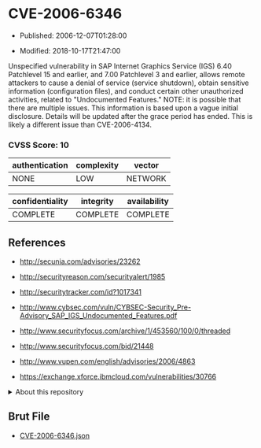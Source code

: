 # CVE-2006-6346

- Published: 2006-12-07T01:28:00

- Modified: 2018-10-17T21:47:00

Unspecified vulnerability in SAP Internet Graphics Service (IGS) 6.40 Patchlevel 15 and earlier, and 7.00 Patchlevel 3 and earlier, allows remote attackers to cause a denial of service (service shutdown), obtain sensitive information (configuration files), and conduct certain other unauthorized activities, related to "Undocumented Features." NOTE: it is possible that there are multiple issues. This information is based upon a vague initial disclosure. Details will be updated after the grace period has ended. This is likely a different issue than CVE-2006-4134.

### CVSS Score: **10**

| authentication | complexity | vector |
| --- | --- | --- |
| NONE | LOW | NETWORK |

| confidentiality | integrity | availability |
| --- | --- | --- |
| COMPLETE | COMPLETE | COMPLETE |

## References

* http://secunia.com/advisories/23262

* http://securityreason.com/securityalert/1985

* http://securitytracker.com/id?1017341

* http://www.cybsec.com/vuln/CYBSEC-Security_Pre-Advisory_SAP_IGS_Undocumented_Features.pdf

* http://www.securityfocus.com/archive/1/453560/100/0/threaded

* http://www.securityfocus.com/bid/21448

* http://www.vupen.com/english/advisories/2006/4863

* https://exchange.xforce.ibmcloud.com/vulnerabilities/30766

<details>
<summary>About this repository</summary> 

  This repository is part of the project [Live Hack CVE](https://github.com/Live-Hack-CVE). Main website can be found [www.live-hack.org](https://www.live-hack.org) 
  
  Made by [Sn0wAlice](https://github.com/Sn0wAlice) for the people that care about security and need to have a feed of the latest CVEs. Hope you enjoy it, don't forget to star the repo and follow me on [Twitter](https://twitter.com/Sn0wAlice) and [Github](https://github.com/Sn0wAlice). And that is my [personnal website](https://www.alice-snow.me/)

  - [Home Page](https://github.com/Live-Hack-CVE)
  - [Framework](https://github.com/Live-Hack-CVE/cve-framework)
  - [CVE database](https://github.com/Live-Hack-CVE/full_database)
  - [Changelog](https://github.com/Live-Hack-CVE/Changelog)
</details>

## Brut File

* [CVE-2006-6346.json](https://raw.githubusercontent.com/Live-Hack-CVE/full_database/main/cves/2006/CVE-2006-6346.json)

